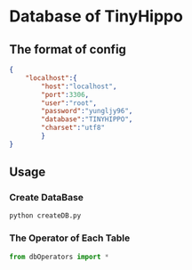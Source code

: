 # Database of TinyHippo



## The format of config

```json
{
    "localhost":{
        "host":"localhost",
        "port":3306,
        "user":"root",
        "password":"yungljy96",
        "database":"TINYHIPPO",
        "charset":"utf8"
        }
}
```


## Usage

### Create DataBase

```shell
python createDB.py
```



### The Operator of Each Table

```python
from dbOperators import *
```

